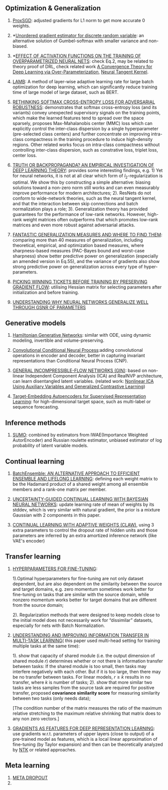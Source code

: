 ## Optimization & Generalization
1. [ProxSGD](https://openreview.net/pdf?id=HygpthEtvr): adjusted gradients for L1 norm to get more accurate 0 weights.
2. *[Unordered gradient estimator for discrete random variable](https://openreview.net/pdf?id=rklEj2EFvB): an alternative solution of Gumbel-softmax with smaller variance and non-biased.
3. *[EFFECT OF ACTIVATION FUNCTIONS ON THE TRAINING OF OVERPARAMETRIZED NEURAL NETS](https://openreview.net/pdf?id=rkgfdeBYvH): check Eq.2, may be related to theory proof of DRL, check related work [A Convergence Theory for Deep Learning via Over-Parameterization](http://proceedings.mlr.press/v97/allen-zhu19a.html), [Neural Tangent Kernel](http://papers.nips.cc/paper/8076-neural-tangent-kernel-convergence-and-generalization-in-neural-networks.pdf).
4. [LAMB](https://openreview.net/pdf?id=Syx4wnEtvH): A method of layer-wise adaptive learning rate for large batch optimization  for deep learning, which can significantly reduce training time of large model of large dataset, such as BERT.
   
5. [RETHINKING SOFTMAX CROSS-ENTROPY LOSS
FOR ADVERSARIAL ROBUSTNESS](https://openreview.net/pdf?id=Byg9A24tvB):  demonstrates that softmax cross-entropy loss (and its variants) convey unexpected supervisory signals on the training points, which make the learned features tend to spread over the space sparsely, proposes  Max-Mahalanobis center (MMC) loss which can explicitly control the inter-class dispersion by a single hyperparameter (pre-selected class centers) and further concentrate on improving intra-class compactness in the training procedure to induce high-density regions. 
Other related works focus on intra-class compactness without controlling inter-class dispersion, such as constrative loss, triplet loss, center loss. 

1. [TRUTH OR BACKPROPAGANDA? AN EMPIRICAL INVESTIGATION OF DEEP LEARNING THEORY](https://openreview.net/pdf?id=HyxyIgHFvr): provides some interesting findings, e.g. 1) Yet for neural networks, it is not at all clear which form of $l_2$-regularization is optimal. We show this by constructing a simple alternative: biasing solutions toward a non-zero norm still works and can even measurably improve performance for modern architectures; 2). ResNets do not conform to wide-network theories, such as the neural tangent kernel, and that the interaction between skip connections and batch normalization plays a  role;  3). Generalization theory has provided guarantees for the performance of low-rank networks. However, high-rank weight matrices often outperforms that which promotes low-rank matrices and even more robust against adversarial attacks.


   
7. [FANTASTIC GENERALIZATION MEASURES
AND WHERE TO FIND THEM](https://openreview.net/pdf?id=SJgIPJBFvH): comparing more than 40 measures of generalization, including theoretical, empirical, and optimization based measures, where sharpness-based measures (PAC-Bayes bound and worst-case sharpness) show better predictive power on generalization (especially an amended version in Eq.55), and the variance of gradients also show strong predictive power on generalization across every type of hyper-parameters.

8. [PICKING WINNING TICKETS BEFORE TRAINING
BY PRESERVING GRADIENT FLOW](https://openreview.net/pdf?id=SkgsACVKPH): utilising  Hessian matrix for selecting parameters after initialization and before training.

6. [UNDERSTANDING WHY NEURAL NETWORKS GENERALIZE WELL THROUGH GSNR OF PARAMETERS](https://openreview.net/pdf?id=HyevIJStwH)

## Generative models
1. [Hamiltonian Generative Networks](https://openreview.net/pdf?id=HJenn6VFvB): similar with ODE, using dynamic modeling, invertible and volume-preserving.
2. [Convolutional Conditional Neural Process](http://www.openreview.net/pdf?id=Skey4eBYPS):adding convolutional operations in encoder and decoder, better in capturing invariant representations than Conditional Neural Process (CNP).
3. [GENERAL INCOMPRESSIBLE-FLOW NETWORKS (GIN)](https://openreview.net/pdf?id=rygeHgSFDH): based on non-linear Independent Component Analysis (ICA) and RealNVP architecture, can learn disentangled latent variables. (related work: [Nonlinear ICA Using Auxiliary Variables
and Generalized Contrastive Learning](https://arxiv.org/pdf/1805.08651.pdf))

4. [Target-Embedding Autoencoders for Supervised Representation Learning](https://openreview.net/pdf?id=BygXFkSYDH): for high-dimensional target space, such as multi-label or sequence forecasting. 

## Inference methods
1. [SUMO](https://openreview.net/pdf?id=SylkYeHtwr): combined by estimators from IWAE(Importance Weighted AutorEncoder) and Russian roulette estimator, unbiased estimator of log probability of latent variable models.

## Continual learning

1. [BatchEnsemble: AN ALTERNATIVE APPROACH TO
EFFICIENT ENSEMBLE AND LIFELONG LEARNING](https://openreview.net/pdf?id=Sklf1yrYDr): defining each weight matrix to be the Hadamard
product of a shared weight among all ensemble members and a rank-one matrix per member.

2. [UNCERTAINTY-GUIDED CONTINUAL LEARNING WITH
BAYESIAN NEURAL NETWORKS](https://openreview.net/pdf?id=HklUCCVKDB): update learning rate of mean of weights by its stddev, which is very similar with natural gradient, the prior is a mixture Gaussian with 2 components in this paper.

3. [CONTINUAL LEARNING WITH ADAPTIVE WEIGHTS
(CLAW)](https://openreview.net/pdf?id=Hklso24Kwr), using 3 extra parameters to control the dropout rate of hidden units and those parameters are inferred by an extra amortized inference network (like VAE's encoder)

## Transfer learning

1. [HYPERPARAMETERS FOR FINE-TUNING](https://openreview.net/pdf?id=B1g8VkHFPH): 

    1).Optimal hyperparameters for fine-tuning are not only dataset dependent, but are also dependent on the similarity between the source and target domains, e.g. zero momentum sometimes work better for fine-tuning on tasks that are similar with the source domain, while nonzero momentum works better for target domains that are different from the source domain; 

    2). Regularization methods that were designed to keep models close to the initial model does not necessarily work for “dissimilar” datasets, especially for nets with Batch Normalization.

2. [UNDERSTANDING AND IMPROVING INFORMATION
TRANSFER IN MULTI-TASK LEARNING](https://openreview.net/pdf?id=SylzhkBtDB)(
this paper used multi-head setting for training multiple tasks at the same time):
     
    1). show that capacity of shared module (i.e. the output dimension of shared module $r$) determines whether or not there is information transfer between tasks: If the shared module is too small, then tasks may interfere negatively with each other. But if it is too large, then there may be no transfer between tasks. For linear models, $r \ge k$ results in no transfer, where $k$ is number of tasks;
    2). show that more similar two tasks are less samples from the source task are required for positive transfer, proposed  **covariance similarity score** for measuring similarity between two tasks (only needs data);

    [The condition number of the matrix measures the ratio of the maximum relative stretching to the maximum relative shrinking that matrix does to any non zero vectors.] 
3. [GRADIENTS AS FEATURES FOR DEEP REPRESENTATION LEARNING](https://openreview.net/pdf?id=BkeoaeHKDS): use gradients w.r.t. parameters of upper layers (close to output) of a pre-trained model as features, which is a local linear approximation of fine-tuning (by Taylor expansion) and then can be theoretically analyzed by [NTK](http://papers.nips.cc/paper/8076-neural-tangent-kernel-convergence-and-generalization-in-neural-networks.pdf) or related approaches. 

## Meta learning
1. [META DROPOUT](https://openreview.net/pdf?id=BJgd81SYwr)
2. 